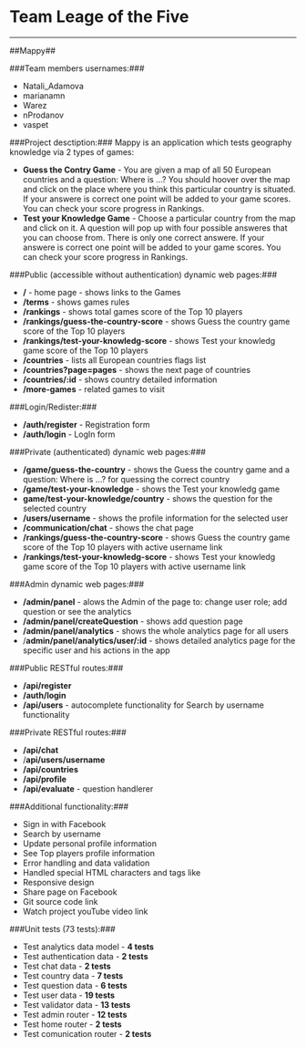 Team Leage of the Five
=========

----------

##Mappy##


###Team members usernames:###
-   Natali_Adamova
-   marianamn
-   Warez
-   nProdanov
-   vaspet


###Project desctiption:###
Mappy is an application which tests geography knowledge via 2 types of games:

-  **Guess the Contry Game** - You are given a map of all 50 European countries and a question: Where is ...? You should hoover over the map and click on the place where you think this particular country is situated. If your answere is correct one point will be added to your game scores. You can check your score progress in Rankings.
-  **Test your Knowledge Game** - Choose a particular country from the map and click on it. A question will pop up with four possible answeres that you can choose from. There is only one correct answere. If your answere is correct one point will be added to your game scores. You can check your score progress in Rankings.


###Public (accessible without authentication) dynamic web pages:###

- **/** - home page - shows links to the Games
- **/terms** - shows games rules
- **/rankings** - shows total games score of the Top 10 players
- **/rankings/guess-the-country-score** - shows Guess the country game score of the Top 10 players
- **/rankings/test-your-knowledg-score** - shows Test your knowledg game score of the Top 10 players
- **/countries** - lists all European countries  flags list
- **/countries?page=pages** - shows the next page of countries
- **/countries/:id** - shows country detailed information
- **/more-games** - related games to visit

###Login/Redister:###

- **/auth/register** - Registration form
- **/auth/login** - LogIn form

###Private (authenticated) dynamic web pages:###

- **/game/guess-the-country** - shows the Guess the country game and a question: Where is ...? for quessing the correct country
- **/game/test-your-knowledge** - shows the Test your knowledg game
- **game/test-your-knowledge/country** - shows the question for the selected country
- **/users/username** - shows the profile information for the selected user
- **/communication/chat** - shows the chat page
- **/rankings/guess-the-country-score** - shows Guess the country game score of the Top 10 players with active username link
- **/rankings/test-your-knowledg-score** - shows Test your knowledg game score of the Top 10 players with active username link

###Admin dynamic web pages:###

- **/admin/panel** - alows the Admin of the page to: change user role; add question or see the analytics
- **/admin/panel/createQuestion** - shows add question page
- **/admin/panel/analytics** - shows the whole analytics page for all  users
- /**admin/panel/analytics/user/:id** - shows detailed analytics page for the specific user and his actions in the app


###Public RESTful routes:###

- **/api/register**
- **/auth/login**
- **/api/users** - autocomplete functionality for Search by username functionality


###Private RESTful routes:###

- **/api/chat**
- /**api/users/username**
- **/api/countries**
- **/api/profile**
- **/api/evaluate** - question handlerer


###Additional functionality:###

- Sign in with Facebook
- Search by username
- Update personal profile information
- See Top players profile information
- Error handling and data validation
- Handled special HTML characters and tags like 
- Responsive design
- Share page on Facebook
- Git source code link
- Watch project youTube video link
 
###Unit tests (73 tests):###

- Test analytics data model - **4 tests**
- Test authentication data - **2 tests**
- Test chat data - **2 tests**
- Test country data - **7 tests**
- Test question data - **6 tests**
- Test user data - **19 tests**
- Test validator data - **13 tests**
- Test admin router - **12 tests**
- Test home router - **2 tests**
- Test comunication router - **2 tests**
